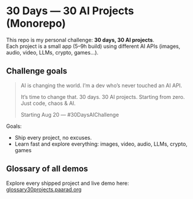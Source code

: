 
# 30 Days — 30 AI Projects (Monorepo)

This repo is my personal challenge: **30 days, 30 AI projects**.  
Each project is a small app (5–9h build) using different AI APIs (images, audio, video, LLMs, crypto, games…).

## Challenge goals

> AI is changing the world. I’m a dev who’s never touched an AI API.
>
> It’s time to change that. 30 days. 30 AI projects.
> Starting from zero. Just code, chaos & AI.
>
> Starting Aug 20 — #30DaysAIChallenge

Goals:
- Ship every project, no excuses.
- Learn fast and explore everything: images, video, audio, LLMs, crypto, games

## Glossary of all demos

Explore every shipped project and live demo here: [glossary30projects.paarad.org](https://glossary30projects.paarad.org/)

<!-- ## Daily workflow
1. Create a WIP folder (ignored by git): `projects/_wip-your-project`
2. Build locally until it's ready
3. Rename and commit when done: `git mv projects/_wip-your-project projects/02-your-slug`
4. Update the index table and push -->

<!-- ## Index
Add rows as you ship projects.

| Day | Project | Category | README | Demo | Difficulty |
|-----|---------|----------|--------|------|------------|
| 01  | — | — | — | — | — | -->

<!-- ## Quickstart
```bash
git clone <YOUR_REPO_URL> ai-30-days
cd ai-30-days
```

## Structure
```
/projects/
  /_wip-...                 # ignored folders while building
  /01-sample/               # shipped projects (one per day)
/templates/
  README.template.md        # copy for each project
  /starter-nextjs/          # minimal Next.js starter
  /starter-python/          # minimal FastAPI starter
/scripts/
  scaffold.py               # create a project from templates
  new_day.sh                # helper to scaffold and commit a shipped day
.github/workflows/ci.yml    # light sanity CI
.env.example                # example for env vars
SECRETS.md                  # how to manage keys
``` -->

<!-- ---

## GitHub -->
<!-- 
[![GitHub stars](https://img.shields.io/github/stars/adrienduval/30days30projects?style=social)](https://github.com/adrienduval/30days30projects/stargazers)
[![GitHub forks](https://img.shields.io/github/forks/adrienduval/30days30projects?style=social)](https://github.com/adrienduval/30days30projects/network/members)
[![GitHub issues](https://img.shields.io/github/issues/adrienduval/30days30projects)](https://github.com/adrienduval/30days30projects/issues)
[![GitHub license](https://img.shields.io/github/license/adrienduval/30days30projects)](https://github.com/adrienduval/30days30projects/blob/main/LICENSE)
[![GitHub last commit](https://img.shields.io/github/last-commit/adrienduval/30days30projects)](https://github.com/adrienduval/30days30projects/commits/main)

**🌐 [Live Demo](https://30days30projects.vercel.app) | 📖 [Documentation](https://github.com/adrienduval/30days30projects#readme) | 🚀 [Contribute](https://github.com/adrienduval/30days30projects/blob/main/CONTRIBUTING.md)** -->
